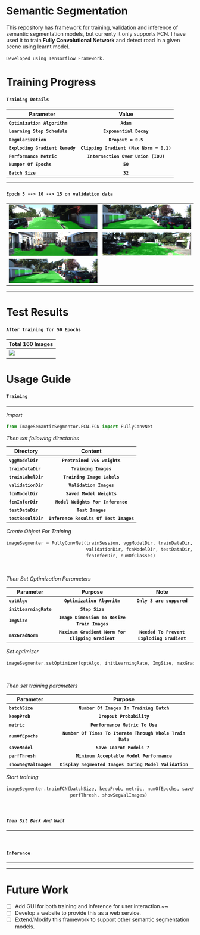 # Semantic Segmentation
This repository has framework for training, validation and inference of semantic segmentation models, but currenty it only supports FCN.
I have used it to train **Fully Convolutional Network** and detect road in a given scene using learnt model.  

`Developed using Tensorflow Framework.`

# Training Progress

#### **`Training Details`**

| Parameter    | Value         |
| ------------- | :-------------:|
**`Optimization Algorithm`**    | **`Adam`**
**`Learning Step Schedule`**    | **`Exponential Decay`**
**`Regularization`**             | **`Dropout = 0.5`**
**`Exploding Gradient Remedy`** | **`Clipping Gradient (Max Norm = 0.1)`**
**`Performance Metric`**         | **`Intersection Over Union (IOU)`**
**`Numper Of Epochs`**           | **`50`**
**`Batch Size`**                 | **`32`**

---

#### `Epoch 5 --> 10 --> 15 on validation data`

|               |		        |
| ------------- |:-------------:|
![](res/Figure_13.gif) | ![](res/Figure_17.gif)
![](res/Figure_9.gif) | ![](res/Figure_6.gif)
![](res/Figure_17.gif) |

---

# Test Results
#### `After training for 50 Epochs`
|       Total 160 Images        |		        
| ------------- |
![](res/Epoch50_Test_Result.gif)|

# Usage Guide

#### `Training`

---

*Import*

```python
from ImageSemanticSegmentor.FCN.FCN import FullyConvNet
```

*Then set following directories*

| Directory    | Content         |
| ------------- | :-------------:|
**`vggModelDir`**    | **`Pretrained VGG weights`**
**`trainDataDir`**    | **`Training Images`**
**`trainLabelDir`**    | **`Training Image Labels`**
**`validationDir`**    | **`Validation Images`**
**`fcnModelDir`**    | **`Saved Model Weights`**
**`fcnInferDir`**    | **`Model Weights For Inference`**
**`testDataDir`**    | **`Test Images`**
**`testResultDir`**    | **`Inference Results Of Test Images`**

*Create Object For Training*

```python
imageSegmenter = FullyConvNet(trainSession, vggModelDir, trainDataDir, trainLabelDir, 
                              validationDir, fcnModelDir, testDataDir, 
                              fcnInferDir, numOfClasses)
```

<br>

*Then Set Optimization Parameters*

| Parameter    | Purpose         | Note |
| ------------- | :-------------:|:---:|
**`optAlgo`**    | **`Optimization Algoritm`** | **`Only 3 are suppored`**
**`initLearningRate`**    | **`Step Size`**
**`ImgSize`**    | **`Image Dimension To Resize Train Images`**
**`maxGradNorm`**    | **`Maximum Gradient Norm For Clipping Gradient`** | **`Needed To Prevent Exploding Gradient`**

*Set optimizer*

```python
imageSegmenter.setOptimizer(optAlgo, initLearningRate, ImgSize, maxGradNorm)
```

<br>

*Then set training parameters*

| Parameter    | Purpose         |
| ------------- | :-------------:|
**`batchSize`**    | **`Number Of Images In Training Batch`**
**`keepProb`**    | **`Dropout Probability`**
**`metric`**    | **`Performance Metric To Use`**
**`numOfEpochs`**    | **`Number Of Times To Iterate Through Whole Train Data`**
**`saveModel`**    | **`Save Learnt Models ? `**
**`perfThresh`**    | **`Minimum Acceptable Model Performance`**
**`showSegValImages`**    | **`Display Segmented Images During Model Validation`**

*Start training*
```python
imageSegmenter.trainFCN(batchSize, keepProb, metric, numOfEpochs, saveModel,
                        perfThresh, showSegValImages)
```
<br>


#### *`Then Sit Back And Wait`*

---

<br>

#### `Inference`
---



---

# Future Work
* [ ] Add GUI for both training and inference for user interaction.~~
* [ ] Develop a website to provide this as a web service.
* [ ] Extend/Modify this framework to support other semantic segmentation models.